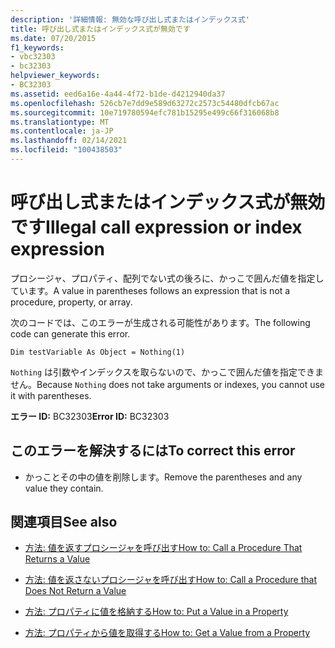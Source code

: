 ```yaml
---
description: '詳細情報: 無効な呼び出し式またはインデックス式'
title: 呼び出し式またはインデックス式が無効です
ms.date: 07/20/2015
f1_keywords:
- vbc32303
- bc32303
helpviewer_keywords:
- BC32303
ms.assetid: eed6a16e-4a44-4f72-b1de-d4212940da37
ms.openlocfilehash: 526cb7e7dd9e589d63272c2573c54480dfcb67ac
ms.sourcegitcommit: 10e719780594efc781b15295e499c66f316068b8
ms.translationtype: MT
ms.contentlocale: ja-JP
ms.lasthandoff: 02/14/2021
ms.locfileid: "100438503"
---
```

# <a name="illegal-call-expression-or-index-expression"></a><span data-ttu-id="f36ba-103">呼び出し式またはインデックス式が無効です</span><span class="sxs-lookup"><span data-stu-id="f36ba-103">Illegal call expression or index expression</span></span>

<span data-ttu-id="f36ba-104">プロシージャ、プロパティ、配列でない式の後ろに、かっこで囲んだ値を指定しています。</span><span class="sxs-lookup"><span data-stu-id="f36ba-104">A value in parentheses follows an expression that is not a procedure, property, or array.</span></span>  
  
 <span data-ttu-id="f36ba-105">次のコードでは、このエラーが生成される可能性があります。</span><span class="sxs-lookup"><span data-stu-id="f36ba-105">The following code can generate this error.</span></span>  
  
 `Dim testVariable As Object = Nothing(1)`  
  
 <span data-ttu-id="f36ba-106">`Nothing` は引数やインデックスを取らないので、かっこで囲んだ値を指定できません。</span><span class="sxs-lookup"><span data-stu-id="f36ba-106">Because `Nothing` does not take arguments or indexes, you cannot use it with parentheses.</span></span>  
  
 <span data-ttu-id="f36ba-107">**エラー ID:** BC32303</span><span class="sxs-lookup"><span data-stu-id="f36ba-107">**Error ID:** BC32303</span></span>  
  
## <a name="to-correct-this-error"></a><span data-ttu-id="f36ba-108">このエラーを解決するには</span><span class="sxs-lookup"><span data-stu-id="f36ba-108">To correct this error</span></span>  
  
- <span data-ttu-id="f36ba-109">かっことその中の値を削除します。</span><span class="sxs-lookup"><span data-stu-id="f36ba-109">Remove the parentheses and any value they contain.</span></span>  
  
## <a name="see-also"></a><span data-ttu-id="f36ba-110">関連項目</span><span class="sxs-lookup"><span data-stu-id="f36ba-110">See also</span></span>

- [<span data-ttu-id="f36ba-111">方法: 値を返すプロシージャを呼び出す</span><span class="sxs-lookup"><span data-stu-id="f36ba-111">How to: Call a Procedure That Returns a Value</span></span>](../programming-guide/language-features/procedures/how-to-call-a-procedure-that-returns-a-value.md)
- [<span data-ttu-id="f36ba-112">方法: 値を返さないプロシージャを呼び出す</span><span class="sxs-lookup"><span data-stu-id="f36ba-112">How to: Call a Procedure that Does Not Return a Value</span></span>](../programming-guide/language-features/procedures/how-to-call-a-procedure-that-does-not-return-a-value.md)

- [<span data-ttu-id="f36ba-113">方法: プロパティに値を格納する</span><span class="sxs-lookup"><span data-stu-id="f36ba-113">How to: Put a Value in a Property</span></span>](../programming-guide/language-features/procedures/how-to-put-a-value-in-a-property.md)
- [<span data-ttu-id="f36ba-114">方法: プロパティから値を取得する</span><span class="sxs-lookup"><span data-stu-id="f36ba-114">How to: Get a Value from a Property</span></span>](../programming-guide/language-features/procedures/how-to-get-a-value-from-a-property.md)
